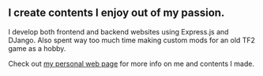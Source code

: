 ## I create contents I enjoy out of my passion.

I develop both frontend and backend websites using Express.js and DJango. Also spent way too much time making custom mods for an old TF2 game as a hobby.

Check out [my personal web page](https://fortytwofortytwo.github.io) for more info on me and contents I made.